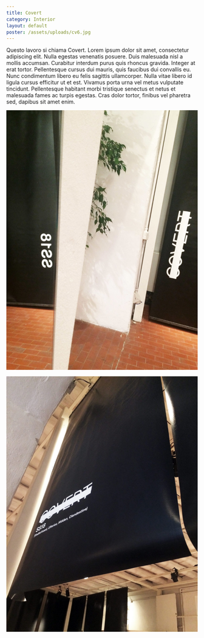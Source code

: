 ```yaml
---
title: Covert
category: Interior
layout: default
poster: /assets/uploads/cv6.jpg
---
```

Questo lavoro si chiama Covert. Lorem ipsum dolor sit amet, consectetur adipiscing elit. Nulla egestas venenatis posuere. Duis malesuada nisl a mollis accumsan. Curabitur interdum purus quis rhoncus gravida. Integer at erat tortor. Pellentesque cursus dui mauris, quis faucibus dui convallis eu. Nunc condimentum libero eu felis sagittis ullamcorper. Nulla vitae libero id ligula cursus efficitur ut et est. Vivamus porta urna vel metus vulputate tincidunt. Pellentesque habitant morbi tristique senectus et netus et malesuada fames ac turpis egestas. Cras dolor tortor, finibus vel pharetra sed, dapibus sit amet enim.

![covert shop](/assets/uploads/cv7.jpg)

![null](/assets/uploads/cv1.jpg)


